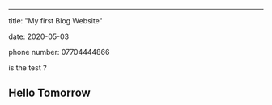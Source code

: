 
----
title: "My first Blog Website"

date: 2020-05-03

phone number: 07704444866 

is the test ?

Hello 
Tomorrow
----

